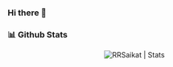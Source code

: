 ### Hi there 👋

### 📊 Github Stats
  <p align="center"> <img src="https://github-readme-stats.vercel.app/api?username=rrsaikat&count_private=true&show_icons=true&include_all_commits=true" alt="RRSaikat | Stats" />


<!--
**rrsaikat/RRSaikat** is a ✨ _special_ ✨ repository because its `README.md` (this file) appears on your GitHub profile.

Here are some ideas to get you started:

- 🔭 I’m currently working on ...
- 🌱 I’m currently learning ...
- 👯 I’m looking to collaborate on ...
- 🤔 I’m looking for help with ...
- 💬 Ask me about ...
- 📫 How to reach me: ...
- 😄 Pronouns: ...
- ⚡ Fun fact: ...
-->
